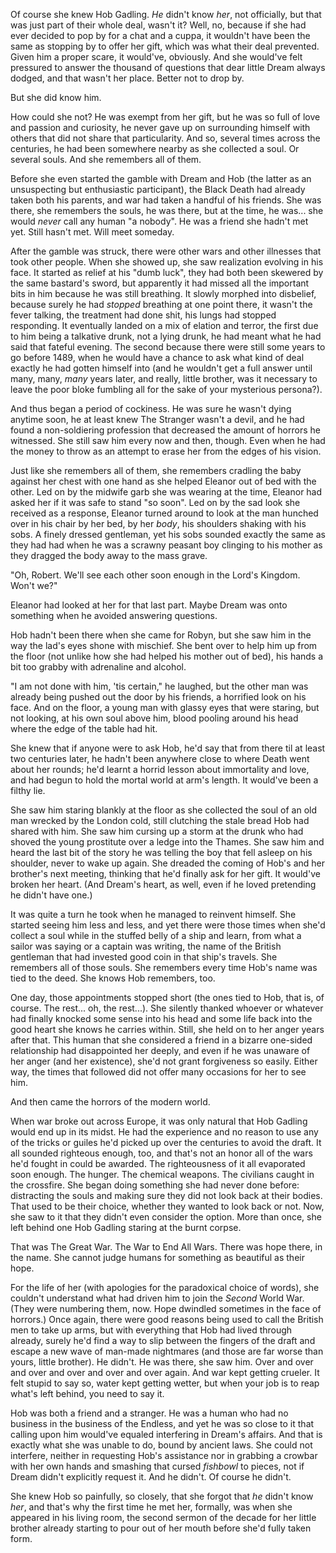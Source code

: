Of course she knew Hob Gadling. _He_ didn't know _her_, not officially, but that was just part of their whole deal, wasn't it? Well, no, because if she had ever decided to pop by for a chat and a cuppa, it wouldn't have been the same as stopping by to offer her gift, which was what their deal prevented. Given him a proper scare, it would've, obviously. And she would've felt pressured to answer the thousand of questions that dear little Dream always dodged, and that wasn't her place. Better not to drop by.

But she did know him.

How could she not? He was exempt from her gift, but he was so full of love and passion and curiosity, he never gave up on surrounding himself with others that did not share that particularity. And so, several times across the centuries, he had been somewhere nearby as she collected a soul. Or several souls. And she remembers all of them.

Before she even started the gamble with Dream and Hob (the latter as an unsuspecting but enthusiastic participant), the Black Death had already taken both his parents, and war had taken a handful of his friends. She was there, she remembers the souls, he was there, but at the time, he was... she would _never_ call any human "a nobody". He was a friend she hadn't met yet. Still hasn't met. Will meet someday.

After the gamble was struck, there were other wars and other illnesses that took other people. When she showed up, she saw realization evolving in his face. It started as relief at his "dumb luck", they had both been skewered by the same bastard's sword, but apparently it had missed all the important bits in him because he was still breathing. It slowly morphed into disbelief, because surely he had _stopped_ breathing at one point there, it wasn't the fever talking, the treatment had done shit, his lungs had stopped responding. It eventually landed on a mix of elation and terror, the first due to him being a talkative drunk, not a lying drunk, he had meant what he had said that fateful evening. The second because there were still some years to go before 1489, when he would have a chance to ask what kind of deal exactly he had gotten himself into (and he wouldn't get a full answer until many, many, _many_ years later, and really, little brother, was it necessary to leave the poor bloke fumbling all for the sake of your mysterious persona?).

And thus began a period of cockiness. He was sure he wasn't dying anytime soon, he at least knew The Stranger wasn't a devil, and he had found a non-soldiering profession that decreased the amount of horrors he witnessed. She still saw him every now and then, though. Even when he had the money to throw as an attempt to erase her from the edges of his vision.

Just like she remembers all of them, she remembers cradling the baby against her chest with one hand as she helped Eleanor out of bed with the other. Led on by the midwife garb she was wearing at the time, Eleanor had asked her if it was safe to stand "so soon". Led on by the sad look she received as a response, Eleanor turned around to look at the man hunched over in his chair by her bed, by her _body_, his shoulders shaking with his sobs. A finely dressed gentleman, yet his sobs sounded exactly the same as they had had when he was a scrawny peasant boy clinging to his mother as they dragged the body away to the mass grave.

"Oh, Robert. We'll see each other soon enough in the Lord's Kingdom. Won't we?"

Eleanor had looked at her for that last part. Maybe Dream was onto something when he avoided answering questions.

Hob hadn't been there when she came for Robyn, but she saw him in the way the lad's eyes shone with mischief. She bent over to help him up from the floor (not unlike how she had helped his mother out of bed), his hands a bit too grabby with adrenaline and alcohol.

"I am not done with him, 'tis certain," he laughed, but the other man was already being pushed out the door by his friends, a horrified look on his face. And on the floor, a young man with glassy eyes that were staring, but not looking, at his own soul above him, blood pooling around his head where the edge of the table had hit.

She knew that if anyone were to ask Hob, he'd say that from there til at least two centuries later, he hadn't been anywhere close to where Death went about her rounds; he'd learnt a horrid lesson about immortality and love, and had begun to hold the mortal world at arm's length. It would've been a filthy lie.

She saw him staring blankly at the floor as she collected the soul of an old man wrecked by the London cold, still clutching the stale bread Hob had shared with him. She saw him cursing up a storm at the drunk who had shoved the young prostitute over a ledge into the Thames. She saw him and heard the last bit of the story he was telling the boy that fell asleep on his shoulder, never to wake up again. She dreaded the coming of Hob's and her brother's next meeting, thinking that he'd finally ask for her gift. It would've broken her heart. (And Dream's heart, as well, even if he loved pretending he didn't have one.)

It was quite a turn he took when he managed to reinvent himself. She started seeing him less and less, and yet there were those times when she'd collect a soul while in the stuffed belly of a ship and learn, from what a sailor was saying or a captain was writing, the name of the British gentleman that had invested good coin in that ship's travels. She remembers all of those souls. She remembers every time Hob's name was tied to the deed. She knows Hob remembers, too.

One day, those appointments stopped short (the ones tied to Hob, that is, of course. The rest... oh, the rest...). She silently thanked whoever or whatever had finally knocked some sense into his head and some life back into the good heart she knows he carries within. Still, she held on to her anger years after that. This human that she considered a friend in a bizarre one-sided relationship had disappointed her deeply, and even if he was unaware of her anger (and her existence), she'd not grant forgiveness so easily. Either way, the times that followed did not offer many occasions for her to see him.

And then came the horrors of the modern world.

When war broke out across Europe, it was only natural that Hob Gadling would end up in its midst. He had the experience and no reason to use any of the tricks or guiles he'd picked up over the centuries to avoid the draft. It all sounded righteous enough, too, and that's not an honor all of the wars he'd fought in could be awarded. The righteousness of it all evaporated soon enough. The hunger. The chemical weapons. The civilians caught in the crossfire. She began doing something she had never done before: distracting the souls and making sure they did not look back at their bodies. That used to be their choice, whether they wanted to look back or not. Now, she saw to it that they didn't even consider the option. More than once, she left behind one Hob Gadling staring at the burnt corpse.

That was The Great War. The War to End All Wars. There was hope there, in the name. She cannot judge humans for something as beautiful as their hope.

For the life of her (with apologies for the paradoxical choice of words), she couldn't understand what had driven him to join the _Second_ World War. (They were numbering them, now. Hope dwindled sometimes in the face of horrors.) Once again, there were good reasons being used to call the British men to take up arms, but with everything that Hob had lived through already, surely he'd find a way to slip between the fingers of the draft and escape a new wave of man-made nightmares (and those are far worse than yours, little brother). He didn't. He was there, she saw him. Over and over and over and over and over and over again. And war kept getting crueler. It felt stupid to say so, water kept getting wetter, but when your job is to reap what's left behind, you need to say it.

Hob was both a friend and a stranger. He was a human who had no business in the business of the Endless, and yet he was so close to it that calling upon him would've equaled interfering in Dream's affairs. And that is exactly what she was unable to do, bound by ancient laws. She could not interfere, neither in requesting Hob's assistance nor in grabbing a crowbar with her own hands and smashing that cursed _fishbowl_ to pieces, not if Dream didn't explicitly request it. And he didn't. Of course he didn't.

She knew Hob so painfully, so closely, that she forgot that _he_ didn't know _her_, and that's why the first time he met her, formally, was when she appeared in his living room, the second sermon of the decade for her little brother already starting to pour out of her mouth before she'd fully taken form.
